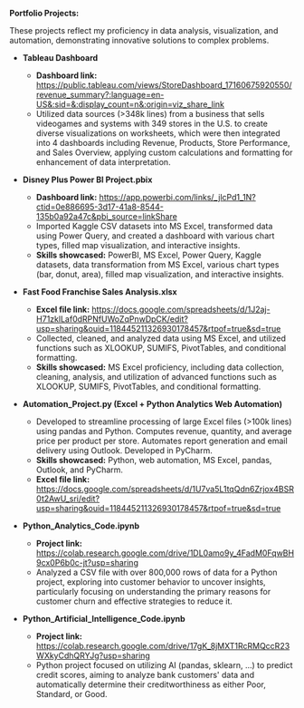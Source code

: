**Portfolio Projects:**

These projects reflect my proficiency in data analysis, visualization, and automation, demonstrating innovative solutions to complex problems.

- **Tableau Dashboard**
    - **Dashboard link:** https://public.tableau.com/views/StoreDashboard_17160675920550/revenue_summary?:language=en-US&:sid=&:display_count=n&:origin=viz_share_link
    - Utilized data sources (>348k lines) from a business that sells videogames and systems with 349 stores in the U.S. to create diverse visualizations on worksheets, which were then integrated into 4 dashboards including Revenue, Products, Store Performance, and Sales Overview, applying custom calculations and formatting for enhancement of data interpretation.

- **Disney Plus Power BI Project.pbix**
    - **Dashboard link:** https://app.powerbi.com/links/_jlcPd1_1N?ctid=0e886695-3d17-41a8-8544-135b0a92a47c&pbi_source=linkShare
    - Imported Kaggle CSV datasets into MS Excel, transformed data using Power Query, and created a dashboard with various chart types, filled map visualization, and interactive insights.
    - **Skills showcased:** PowerBI, MS Excel, Power Query, Kaggle datasets, data transformation from MS Excel, various chart types (bar, donut, area), filled map visualization, and interactive insights.
    
- **Fast Food Franchise Sales Analysis.xlsx**
    - **Excel file link:** https://docs.google.com/spreadsheets/d/1J2aj-H71zklLaf0dRPNfUWoZqPnwDpCK/edit?usp=sharing&ouid=118445211326930178457&rtpof=true&sd=true
    - Collected, cleaned, and analyzed data using MS Excel, and utilized functions such as XLOOKUP, SUMIFS, PivotTables, and conditional formatting.
    - **Skills showcased:** MS Excel proficiency, including data collection, cleaning, analysis, and utilization of advanced functions such as XLOOKUP, SUMIFS, PivotTables, and conditional formatting.

- **Automation_Project.py (Excel + Python Analytics Web Automation)**
    - Developed to streamline processing of large Excel files (>100k lines) using pandas and Python. Computes revenue, quantity, and average price per product per store. Automates report generation and email delivery using Outlook. Developed in PyCharm.
    - **Skills showcased:** Python, web automation, MS Excel, pandas, Outlook, and PyCharm.
    - **Excel file link:** https://docs.google.com/spreadsheets/d/1U7va5L1tqQdn6Zrjox4BSR0t2AwU_sri/edit?usp=sharing&ouid=118445211326930178457&rtpof=true&sd=true
      
- **Python_Analytics_Code.ipynb**
    - **Project link:** https://colab.research.google.com/drive/1DL0amo9y_4FadM0FqwBH9cx0P6b0c-jt?usp=sharing
    - Analyzed a CSV file with over 800,000 rows of data for a Python project, exploring into customer behavior to uncover insights, particularly focusing on understanding the primary reasons for customer churn and effective strategies to reduce it.

- **Python_Artificial_Intelligence_Code.ipynb**
    - **Project link:** https://colab.research.google.com/drive/17gK_8jMXT1RcRMQccR23WXkyCdhQRYJg?usp=sharing
    - Python project focused on utilizing AI (pandas, sklearn, …) to predict credit scores, aiming to analyze bank customers' data and automatically determine their creditworthiness as either Poor, Standard, or Good.
